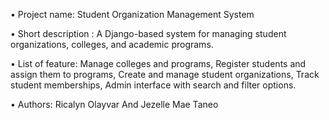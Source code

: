 • Project name: Student Organization Management System

• Short description : A Django-based system for managing student organizations, colleges, and academic programs.

• List of feature: 
    Manage colleges and programs,
    Register students and assign them to programs,
    Create and manage student organizations,
    Track student memberships,
    Admin interface with search and filter options.

• Authors: Ricalyn Olayvar And Jezelle Mae Taneo

